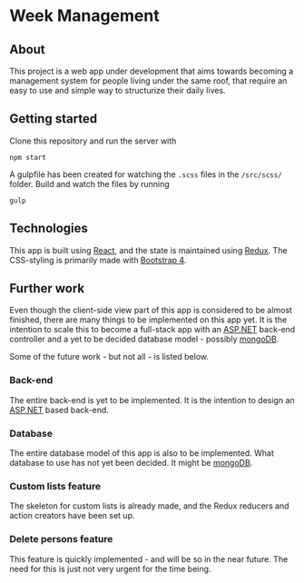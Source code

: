 # Week Management

## About

This project is a web app under development that aims towards becoming a management system for people living under the same roof, that require an easy to use and simple way to structurize their daily lives.

## Getting started

Clone this repository and run the server with

`npm start`

A gulpfile has been created for watching the `.scss` files in the `/src/scss/` folder. Build and watch the files by running

`gulp`

## Technologies

This app is built using [React](www.reactjs.org), and the state is maintained using [Redux](www.redux.js.org). The CSS-styling is primarily made with [Bootstrap 4](www.getbootstrap.com).

## Further work

Even though the client-side view part of this app is considered to be almost finished, there are many things to be implemented on this app yet. It is the intention to scale this to become a full-stack app with an [ASP.NET](https://dotnet.microsoft.com/apps/aspnet) back-end controller and a yet to be decided database model - possibly [mongoDB](www.mongodb.com).

Some of the future work - but not all - is listed below.

### Back-end

The entire back-end is yet to be implemented. It is the intention to design an [ASP.NET](https://dotnet.microsoft.com/apps/aspnet) based back-end.

### Database

The entire database model of this app is also to be implemented. What database to use has not yet been decided. It might be [mongoDB](mongodb.com).

### Custom lists feature

The skeleton for custom lists is already made, and the Redux reducers and action creators have been set up.

### Delete persons feature

This feature is quickly implemented - and will be so in the near future. The need for this is just not very urgent for the time being.
